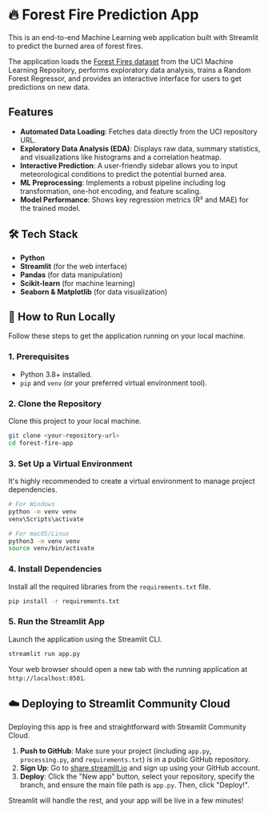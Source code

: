 # 🔥 Forest Fire Prediction App

This is an end-to-end Machine Learning web application built with Streamlit to predict the burned area of forest fires.

The application loads the [Forest Fires dataset](https://archive.ics.uci.edu/ml/datasets/Forest+Fires) from the UCI Machine Learning Repository, performs exploratory data analysis, trains a Random Forest Regressor, and provides an interactive interface for users to get predictions on new data.

## Features

- **Automated Data Loading**: Fetches data directly from the UCI repository URL.
- **Exploratory Data Analysis (EDA)**: Displays raw data, summary statistics, and visualizations like histograms and a correlation heatmap.
- **Interactive Prediction**: A user-friendly sidebar allows you to input meteorological conditions to predict the potential burned area.
- **ML Preprocessing**: Implements a robust pipeline including log transformation, one-hot encoding, and feature scaling.
- **Model Performance**: Shows key regression metrics (R² and MAE) for the trained model.

## 🛠️ Tech Stack

- **Python**
- **Streamlit** (for the web interface)
- **Pandas** (for data manipulation)
- **Scikit-learn** (for machine learning)
- **Seaborn & Matplotlib** (for data visualization)

## 🚀 How to Run Locally

Follow these steps to get the application running on your local machine.

### 1. Prerequisites

- Python 3.8+ installed.
- `pip` and `venv` (or your preferred virtual environment tool).

### 2. Clone the Repository

Clone this project to your local machine.

```bash
git clone <your-repository-url>
cd forest-fire-app
```

### 3. Set Up a Virtual Environment

It's highly recommended to create a virtual environment to manage project dependencies.

```bash
# For Windows
python -m venv venv
venv\Scripts\activate

# For macOS/Linux
python3 -m venv venv
source venv/bin/activate
```

### 4. Install Dependencies

Install all the required libraries from the `requirements.txt` file.

```bash
pip install -r requirements.txt
```

### 5. Run the Streamlit App

Launch the application using the Streamlit CLI.

```bash
streamlit run app.py
```

Your web browser should open a new tab with the running application at `http://localhost:8501`.

## ☁️ Deploying to Streamlit Community Cloud

Deploying this app is free and straightforward with Streamlit Community Cloud.

1.  **Push to GitHub**: Make sure your project (including `app.py`, `processing.py`, and `requirements.txt`) is in a public GitHub repository.
2.  **Sign Up**: Go to [share.streamlit.io](https://share.streamlit.io/) and sign up using your GitHub account.
3.  **Deploy**: Click the "New app" button, select your repository, specify the branch, and ensure the main file path is `app.py`. Then, click "Deploy!".

Streamlit will handle the rest, and your app will be live in a few minutes!